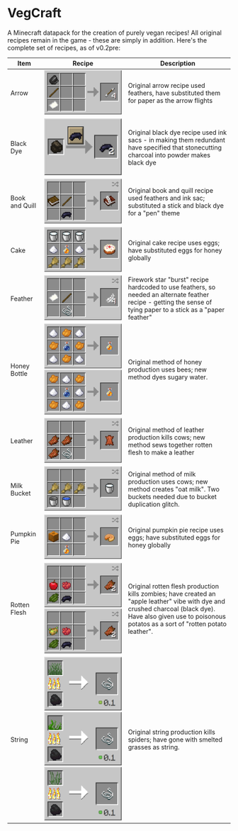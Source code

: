# VegCraft

A Minecraft datapack for the creation of purely vegan recipes!
All original recipes remain in the game - these are simply in addition.
Here's the complete set of recipes, as of v0.2pre:

Item | Recipe | Description
---- | ------ | -----------
Arrow | ![Crafting table: vertical: flint, stick, paper -> 4 arrows](https://raw.githubusercontent.com/ACascarino/vegcraft/master/img/arrow.png) | Original arrow recipe used feathers, have substituted them for paper as the arrow flights
Black Dye | ![Stonecutter: Charcoal -> 2 black dye](https://raw.githubusercontent.com/ACascarino/vegcraft/master/img/black_dye.png) | Original black dye recipe used ink sacs - in making them redundant have specified that stonecutting charcoal into powder makes black dye
Book and Quill | ![Crafting table: shapeless: book, stick, black dye -> book and quill](https://raw.githubusercontent.com/ACascarino/vegcraft/master/img/book_and_quill.png) | Original book and quill recipe used feathers and ink sac; substituted a stick and black dye for a "pen" theme
Cake | ![Crafting table: top row: 3 milk bucket; middle row: sugar, honey bottle, sugar; bottom row: 3 wheat -> cake](https://raw.githubusercontent.com/ACascarino/vegcraft/master/img/cake.png) | Original cake recipe uses eggs; have substituted eggs for honey globally
Feather | ![Crafting table: shapeless: paper, stick, string -> 4 feathers](https://raw.githubusercontent.com/ACascarino/vegcraft/master/img/feather.png) | Firework star "burst" recipe hardcoded to use feathers, so needed an alternate feather recipe - getting the sense of tying paper to a stick as a "paper feather"
Honey Bottle | ![Crafting table: top row: sugar, orange dye, sugar; middle row: orange dye, water bottle, orange dye; bottom row: sugar, orange dye, sugar -> honey bottle](https://raw.githubusercontent.com/ACascarino/vegcraft/master/img/honey_bottle_1.png) ![Crafting table: top row: orange dye, sugar, orange dye; middle row: sugar, water bottle, sugar; bottom row: orange dye, sugar, orange dye -> honey bottle](https://raw.githubusercontent.com/ACascarino/vegcraft/master/img/honey_bottle_2.png) | Original method of honey production uses bees; new method dyes sugary water.
Leather | ![Crafting table: shapeless: 3 rotten flesh, string -> leather](https://raw.githubusercontent.com/ACascarino/vegcraft/master/img/leather.png) | Original method of leather production kills cows; new method sews together rotten flesh to make a leather
Milk Bucket | ![Crafting table: shapeless: 3 wheat, bucket, water bucket -> milk bucket](https://raw.githubusercontent.com/ACascarino/vegcraft/master/img/milk_bucket.png) | Original method of milk production uses cows; new method creates "oat milk". Two buckets needed due to bucket duplication glitch.
Pumpkin Pie | ![Crafting table: shapeless: pumpkin, sugar, honey bottle -> pumpkin pie](https://raw.githubusercontent.com/ACascarino/vegcraft/master/img/pumpkin_pie.png) | Original pumpkin pie recipe uses eggs; have substituted eggs for honey globally
Rotten Flesh | ![Crafting table: shapeless: apple, red dye, green dye, black dye -> 2 rotten flesh](https://raw.githubusercontent.com/ACascarino/vegcraft/master/img/rotten_flesh_apple.png) ![Crafting table: shapeless: poisonous potato, red dye, green dye, black dye -> 2 rotten flesh](https://raw.githubusercontent.com/ACascarino/vegcraft/master/img/rotten_flesh_potato.png)| Original rotten flesh production kills zombies; have created an "apple leather" vibe with dye and crushed charcoal (black dye). Have also given use to poisonous potatos as a sort of "rotten potato leather".
String | ![Smelting: grass -> string](https://raw.githubusercontent.com/ACascarino/vegcraft/master/img/string_grass.png) ![Smelting: seagrass -> string](https://raw.githubusercontent.com/ACascarino/vegcraft/master/img/string_seagrass.png) ![Smelting: tall grass -> string](https://raw.githubusercontent.com/ACascarino/vegcraft/master/img/string_tallgrass.png) | Original string production kills spiders; have gone with smelted grasses as string.
